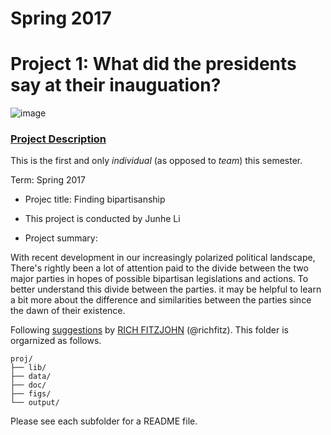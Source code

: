 # Spring 2017
# Project 1: What did the presidents say at their inauguation?

![image](figs/title.jpg)

### [Project Description](doc/)
This is the first and only *individual* (as opposed to *team*) this semester. 

Term: Spring 2017

+ Projec title: Finding bipartisanship
+ This project is conducted by Junhe Li

+ Project summary: 

With recent development in our increasingly polarized political landscape, There's rightly been a lot of attention paid to the divide between the two major parties in hopes of possible bipartisan legislations and actions. To better understand this divide between the parties. it may be helpful to learn a bit more about the difference and similarities between the parties since the dawn of their existence. 

Following [suggestions](http://nicercode.github.io/blog/2013-04-05-projects/) by [RICH FITZJOHN](http://nicercode.github.io/about/#Team) (@richfitz). This folder is orgarnized as follows.

```
proj/
├── lib/
├── data/
├── doc/
├── figs/
└── output/
```

Please see each subfolder for a README file.
